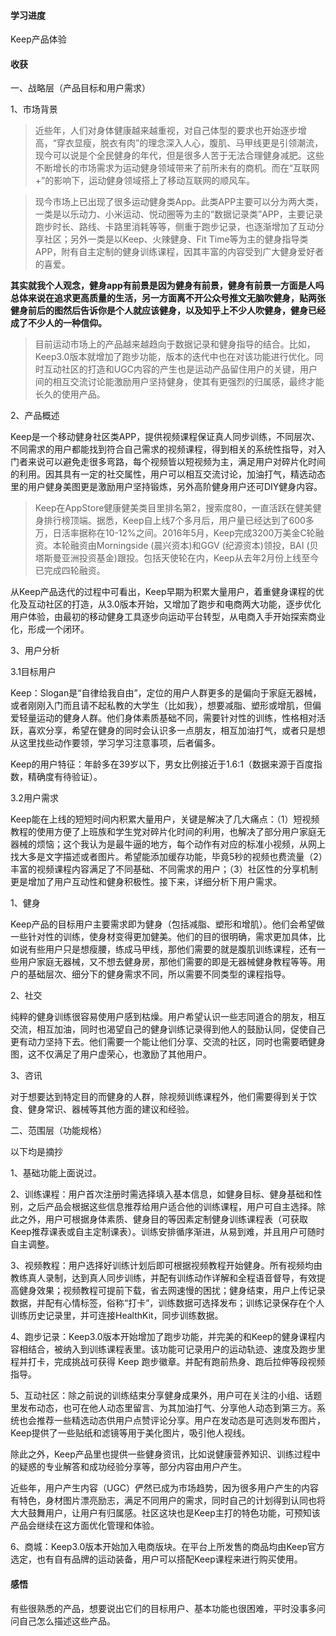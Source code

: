 #### 学习进度

Keep产品体验

#### 收获
一、战略层（产品目标和用户需求）

1、市场背景

>近些年，人们对身体健康越来越重视，对自己体型的要求也开始逐步增高，“穿衣显瘦，脱衣有肉”的理念深入人心，腹肌、马甲线更是引领潮流，现今可以说是个全民健身的年代，但是很多人苦于无法合理健身减肥。这些不断增长的市场需求为运动健身领域带来了前所未有的商机。而在“互联网+”的影响下，运动健身领域搭上了移动互联网的顺风车。

>现今市场上已出现了很多运动健身类App。此类APP主要可以分为两大类，一类是以乐动力、小米运动、悦动圈等为主的“数据记录类”APP，主要记录跑步时长、路线、卡路里消耗等等，侧重于跑步记录，也逐渐增加了互动分享社区；另外一类是以Keep、火辣健身、Fit Time等为主的健身指导类APP，附有自主定制的健身训练课程，因其丰富的内容受到广大健身爱好者的喜爱。

**其实就我个人观念，健身app有前景是因为健身有前景，健身有前景一方面是人吗总体来说在追求更高质量的生活，另一方面离不开公众号推文无脑吹健身，贴两张健身前后的图然后告诉你是个人就应该健身，以及知乎上不少人吹健身，健身已经成了不少人的一种信仰。**

>目前运动市场上的产品越来越趋向于数据记录和健身指导的结合。比如，Keep3.0版本就增加了跑步功能，版本的迭代中也在对该功能进行优化。同时互动社区的打造和UGC内容的产生也是运动产品留住用户的关键，用户间的相互交流讨论能激励用户坚持健身，使其有更强烈的归属感，最终才能长久的使用产品。

2、产品概述

Keep是一个移动健身社区类APP，提供视频课程保证真人同步训练，不同层次、不同需求的用户都能找到符合自己需求的视频课程，得到相关的系统性指导，对入门者来说可以避免走很多弯路，每个视频皆以短视频为主，满足用户对碎片化时间的利用。因其具有一定的社交属性，用户可以相互交流讨论，加油打气，精选动态里的用户健身美图更是激励用户坚持锻炼，另外高阶健身用户还可DIY健身内容。

>Keep在AppStore健康健美类目里排名第2，搜索度80，一直活跃在健美健身排行榜顶端。据悉，Keep自上线7个多月后，用户量已经达到了600多万，日活率据称在10-12%之间。2016年5月，Keep完成3200万美金C轮融资。本轮融资由Morningside (晨兴资本)和GGV (纪源资本)领投，BAI (贝塔斯曼亚洲投资基金)跟投。包括天使轮在内，Keep从去年2月份上线至今已完成四轮融资。

从Keep产品迭代的过程中可看出，Keep早期为积累大量用户，着重健身课程的优化及互动社区的打造，从3.0版本开始，又增加了跑步和电商两大功能，逐步优化用户体验，由最初的移动健身工具逐步向运动平台转型，从电商入手开始探索商业化，形成一个闭环。

3、用户分析

3.1目标用户

Keep：Slogan是“自律给我自由”，定位的用户人群更多的是偏向于家庭无器械，或者刚刚入门而且请不起私教的大学生（比如我），想要减脂、塑形或增肌，但偏爱轻量运动的健身人群。他们身体素质基础不同，需要针对性的训练，性格相对活跃，喜欢分享，希望在健身的同时会认识多一点朋友，相互加油打气，或者只是想从这里找些动作要领，学习学习注意事项，后者偏多。

Keep的用户特征：年龄多在39岁以下，男女比例接近于1.6:1（数据来源于百度指数，精确度有待验证）。

3.2用户需求

Keep能在上线的短短时间内积累大量用户，关键是解决了几大痛点：（1）短视频教程的使用方便了上班族和学生党对碎片化时间的利用，也解决了部分用户家庭无器械的烦恼；这个我认为是最牛逼的地方，每个动作有对应的标准小视频，从网上找大多是文字描述或者图片。希望能添加缓存功能，毕竟5秒的视频也费流量（2）丰富的视频课程内容满足了不同基础、不同需求的用户；（3）社区性的分享机制更是增加了用户互动性和健身积极性。接下来，详细分析下用户需求。

1、健身

Keep产品的目标用户主要需求即为健身（包括减脂、塑形和增肌）。他们会希望做一些针对性的训练，使身材变得更加健美。他们的目的很明确，需求更加具体，比如说有些用户只是想瘦腰，练成马甲线，那他们需要的就是腹肌训练课程，还有一些用户家庭无器械，又不想去健身房，那他们需要的即是无器械健身教程等等。用户的基础层次、细分下的健身需求不同，所以需要不同类型的课程指导。

2、社交

纯粹的健身训练很容易使用户感到枯燥。用户希望认识一些志同道合的朋友，相互交流，相互加油，同时也渴望自己的健身训练记录得到他人的鼓励认同，促使自己更有动力坚持下去。他们需要一个能让他们分享、交流的社区，同时也需要晒健身图，这不仅满足了用户虚荣心，也激励了其他用户。

3、咨讯

对于想要达到特定目的而健身的人群，除视频训练课程外，他们需要得到关于饮食、健身常识、器械等其他方面的建议和经验。

二、范围层（功能规格）

以下均是摘抄

1、基础功能上面说过。

2、训练课程：用户首次注册时需选择填入基本信息，如健身目标、健身基础和性别，之后产品会根据这些信息推荐给用户适合他的训练课程，用户可自主选择。除此之外，用户可根据身体素质、健身目的等因素定制健身训练课程表（可获取Keep推荐课表或自主定制课表）。训练安排循序渐进，从易到难，并且用户可随时自主调整。

3、视频教程：用户选择好训练计划后即可根据视频教程开始健身。所有视频均由教练真人录制，达到真人同步训练，并配有训练动作详解和全程语音督导，有效提高健身效果；视频教程可提前下载，省去网速慢的困扰；健身结束，用户上传记录数据，并配有心情标签，俗称“打卡”，训练数据可选择发布；训练记录保存在个人训练历史记录里，并可连接HealthKit，同步训练数据。

4、跑步记录：Keep3.0版本开始增加了跑步功能，并完美的和Keep的健身课程内容相结合，被纳入到训练课程表里。该功能可记录用户的运动轨迹、速度及跑步里程并打卡，完成挑战可获得 Keep 跑步徽章。并配有跑前热身、跑后拉伸等段视频指导。

5、互动社区：除之前说的训练结束分享健身成果外，用户可在关注的小组、话题里发布动态，也可在他人动态里留言、为其加油打气、分享他人动态到第三方。系统也会推荐一些精选动态供用户点赞评论分享。用户在发动态是可选则发布图片，Keep提供了一些贴纸和滤镜等用于美化图片，吸引他人视线。

除此之外，Keep产品里也提供一些健身资讯，比如说健康营养知识、训练过程中的疑惑的专业解答和成功经验分享等，部分内容由用户产生。

近些年，用户产生内容（UGC）俨然已成为市场趋势，因为很多用户产生的内容有特色，身材图片漂亮励志，满足不同用户的需求，同时自己的计划得到认同也将大大鼓舞用户，让用户有归属感。社区这块也是Keep主打的特色功能，可预知该产品会继续在这方面优化管理和体验。

6、商城：Keep3.0版本开始加入电商版块。在平台上所发售的商品均由Keep官方选定，也有自有品牌的运动装备，用户可以搭配Keep课程来进行购买使用。

#### 感悟

有些很熟悉的产品，想要说出它们的目标用户、基本功能也很困难，平时没事多问问自己怎么描述这些产品。
